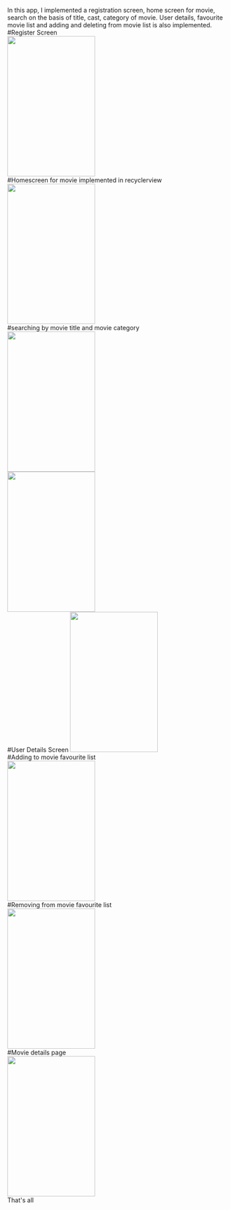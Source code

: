 In this app, I implemented a registration screen, home screen for movie, search on the basis of title, cast, category of movie. User details, favourite movie list and adding and deleting from movie list is also implemented.
#Register Screen</br>
<img src ="https://github.com/mahfuj14/MovieStore/assets/67245838/4cbae16c-a48a-4327-a76f-211b3180c867" width="200" height = "320"> </br>
#Homescreen for movie implemented in recyclerview </br>
<img src="https://github.com/mahfuj14/MovieStore/assets/67245838/147099b1-3d2f-4d4b-ac39-5d65baf14c52" width="200" height = "320"> </br>
#searching by movie title and movie category </br>
<img src="https://github.com/mahfuj14/MovieStore/assets/67245838/e4bbcfb5-df44-4d30-89b3-5e27f3e10391" width="200" height = "320"> </br>
<img src="https://github.com/mahfuj14/MovieStore/assets/67245838/5e21121f-4457-472d-8d8c-7064cb0566fa" width="200" height = "320"> </br>
#User Details Screen
<img src="https://github.com/mahfuj14/MovieStore/assets/67245838/158b7aa5-0c83-43c0-bd5f-759735f9dd44" width="200" height = "320"> </br>
#Adding to movie favourite list </br>
<img src="https://github.com/mahfuj14/MovieStore/assets/67245838/bc174050-c392-43fc-b30e-580a7af0350e" width="200" height = "320"> </br>
#Removing from movie favourite list </br>
<img src="https://github.com/mahfuj14/MovieStore/assets/67245838/a1d01acc-4ed1-4775-b015-31d83abca5b7" width="200" height = "320"> </br>
#Movie details page </br>
<img src="https://github.com/mahfuj14/MovieStore/assets/67245838/f7159eeb-660c-4fc8-834a-e51c51c94c2f" width="200" height = "320"> </br>
That's all



